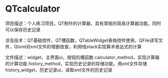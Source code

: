 # QTcalculator
项目描述：个人练习项目，QT制作的计算器，具有常规的简易计算器功能，同时可以保存历史记录

涉及技术：QT基础控件，QT槽函数，QTableWidget表格控件使用，QFile读写文件，Qtxml对xml文件的增删改查，利用栈stack实现算术表达式的计算

文件描述：widget，主界面ui，按钮的槽函数
         calculator_method，实现计算器的计算功能
         history_method，实现历史记录的存储功能，用xml文件存储
         history_widget，历史记录ui，读取xml文件的历史记录
